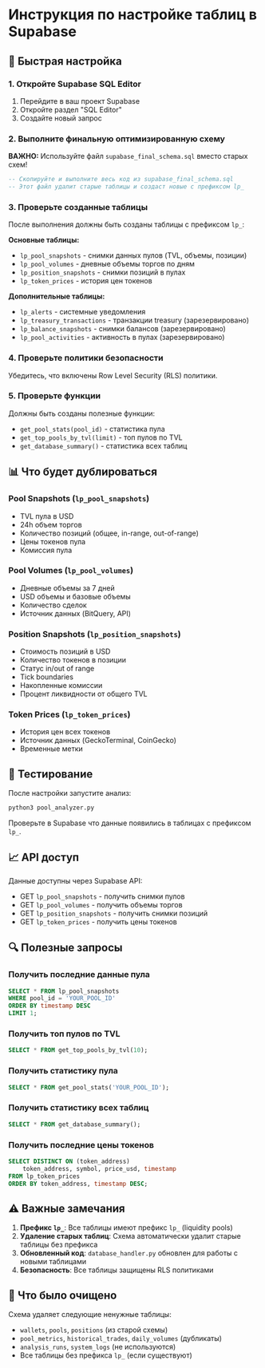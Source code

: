 # Инструкция по настройке таблиц в Supabase

## 🚀 Быстрая настройка

### 1. Откройте Supabase SQL Editor
1. Перейдите в ваш проект Supabase
2. Откройте раздел "SQL Editor"
3. Создайте новый запрос

### 2. Выполните финальную оптимизированную схему
**ВАЖНО:** Используйте файл `supabase_final_schema.sql` вместо старых схем!

```sql
-- Скопируйте и выполните весь код из supabase_final_schema.sql
-- Этот файл удалит старые таблицы и создаст новые с префиксом lp_
```

### 3. Проверьте созданные таблицы
После выполнения должны быть созданы таблицы с префиксом `lp_`:

**Основные таблицы:**
- `lp_pool_snapshots` - снимки данных пулов (TVL, объемы, позиции)
- `lp_pool_volumes` - дневные объемы торгов по дням
- `lp_position_snapshots` - снимки позиций в пулах
- `lp_token_prices` - история цен токенов

**Дополнительные таблицы:**
- `lp_alerts` - системные уведомления
- `lp_treasury_transactions` - транзакции treasury (зарезервировано)
- `lp_balance_snapshots` - снимки балансов (зарезервировано)
- `lp_pool_activities` - активность в пулах (зарезервировано)

### 4. Проверьте политики безопасности
Убедитесь, что включены Row Level Security (RLS) политики.

### 5. Проверьте функции
Должны быть созданы полезные функции:
- `get_pool_stats(pool_id)` - статистика пула
- `get_top_pools_by_tvl(limit)` - топ пулов по TVL
- `get_database_summary()` - статистика всех таблиц

## 📊 Что будет дублироваться

### Pool Snapshots (`lp_pool_snapshots`)
- TVL пула в USD
- 24h объем торгов
- Количество позиций (общее, in-range, out-of-range)
- Цены токенов пула
- Комиссия пула

### Pool Volumes (`lp_pool_volumes`)
- Дневные объемы за 7 дней
- USD объемы и базовые объемы
- Количество сделок
- Источник данных (BitQuery, API)

### Position Snapshots (`lp_position_snapshots`)
- Стоимость позиций в USD
- Количество токенов в позиции
- Статус in/out of range
- Tick boundaries
- Накопленные комиссии
- Процент ликвидности от общего TVL

### Token Prices (`lp_token_prices`)
- История цен всех токенов
- Источник данных (GeckoTerminal, CoinGecko)
- Временные метки

## 🔧 Тестирование

После настройки запустите анализ:
```bash
python3 pool_analyzer.py
```

Проверьте в Supabase что данные появились в таблицах с префиксом `lp_`.

## 📈 API доступ

Данные доступны через Supabase API:
- GET `lp_pool_snapshots` - получить снимки пулов
- GET `lp_pool_volumes` - получить объемы торгов
- GET `lp_position_snapshots` - получить снимки позиций
- GET `lp_token_prices` - получить цены токенов

## 🔍 Полезные запросы

### Получить последние данные пула
```sql
SELECT * FROM lp_pool_snapshots 
WHERE pool_id = 'YOUR_POOL_ID' 
ORDER BY timestamp DESC 
LIMIT 1;
```

### Получить топ пулов по TVL
```sql
SELECT * FROM get_top_pools_by_tvl(10);
```

### Получить статистику пула
```sql
SELECT * FROM get_pool_stats('YOUR_POOL_ID');
```

### Получить статистику всех таблиц
```sql
SELECT * FROM get_database_summary();
```

### Получить последние цены токенов
```sql
SELECT DISTINCT ON (token_address) 
    token_address, symbol, price_usd, timestamp
FROM lp_token_prices 
ORDER BY token_address, timestamp DESC;
```

## ⚠️ Важные замечания

1. **Префикс `lp_`**: Все таблицы имеют префикс `lp_` (liquidity pools)
2. **Удаление старых таблиц**: Схема автоматически удалит старые таблицы без префикса
3. **Обновленный код**: `database_handler.py` обновлен для работы с новыми таблицами
4. **Безопасность**: Все таблицы защищены RLS политиками

## 🧹 Что было очищено

Схема удаляет следующие ненужные таблицы:
- `wallets`, `pools`, `positions` (из старой схемы)
- `pool_metrics`, `historical_trades`, `daily_volumes` (дубликаты)
- `analysis_runs`, `system_logs` (не используются)
- Все таблицы без префикса `lp_` (если существуют) 
